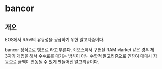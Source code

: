 # bancor

## 개요

EOS에서 RAM의 유동성을 공급하기 위한 알고리즘이다. 

bancor 정식으로 뱅코르 라고 부른다. 이오스에서 구현된 RAM Market 같은 경우 제 3자가 개입을 해서 수수료를 매기는 방식이 아닌 수학적 알고리즘으로 인하여 매매시 자동으로 금액이 변동될 수 있게 만들어진 알고리즘이다.

